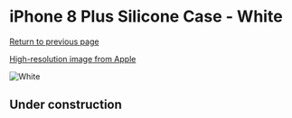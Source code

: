 # iPhone 8 Plus Silicone Case - White

[Return to previous page](/iphone_7)

[High-resolution image from Apple](https://store.storeimages.cdn-apple.com/8756/as-images.apple.com/is/MQGX2?wid=4500&hei=4500&fmt=png)

<div style="width: 512px"><img src="/almost_uncompressed/MQGX2.webp" alt="White"></div>

## Under construction
